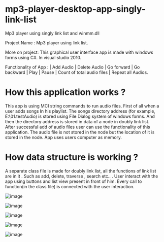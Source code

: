 # mp3-player-desktop-app-singly-link-list
 Mp3 player using singly link list and winmm.dll
 
Project Name :       Mp3 player using link list.

More on project:   This graphical user interface app is made with windows forms using C#.  In visual studio 2010.

Functionality of App : | Add Audio | Delete Audio | Go forward | Go backward  | Play |  Pause | Count of total audio files | Repeat all Audios.

# How this application works ?
This app is using MCI  string commands to run audio files. First of all when a user adds songs In his playlist. The songs directory address (for example, E:\01.testAudio) is stored using File Dialog system of windows forms. And then the directory address is stored in data of a node in doubly link list. After successful add of audio files user can use the functionality of this application. The audio file is not stored in the node but the location of it is stored in the node. App uses users computer as memory.

# How data structure is working ?
A separate class file is made for doubly link list, all the functions of link list are in it . Such as add, delete, traverse , search etc.. . User interact with the app using buttons and list view present in front of him. Every call to function(in the class file) is connected with the user interaction.

![image](https://user-images.githubusercontent.com/68731898/183962623-2b8ccc97-0a6b-4bb5-80bd-3b35686fc563.png)

![image](https://user-images.githubusercontent.com/68731898/183962644-f4182f6a-5f38-4ffc-8ce8-24569b88b5d8.png)


![image](https://user-images.githubusercontent.com/68731898/183962674-96b08c96-674e-4602-bfa4-788ee52e0c08.png)


![image](https://user-images.githubusercontent.com/68731898/183962709-104e6664-3279-43d0-85d4-691f0063ee10.png)


![image](https://user-images.githubusercontent.com/68731898/183962735-0b76f9de-004a-461b-9b61-3a872f7380e1.png)


